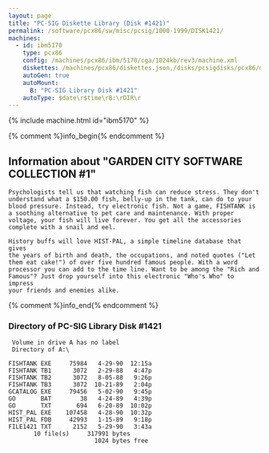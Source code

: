 ```yaml
---
layout: page
title: "PC-SIG Diskette Library (Disk #1421)"
permalink: /software/pcx86/sw/misc/pcsig/1000-1999/DISK1421/
machines:
  - id: ibm5170
    type: pcx86
    config: /machines/pcx86/ibm/5170/cga/1024kb/rev3/machine.xml
    diskettes: /machines/pcx86/diskettes.json,/disks/pcsigdisks/pcx86/diskettes.json
    autoGen: true
    autoMount:
      B: "PC-SIG Library Disk #1421"
    autoType: $date\r$time\rB:\rDIR\r
---
```


{% include machine.html id="ibm5170" %}

{% comment %}info_begin{% endcomment %}

## Information about "GARDEN CITY SOFTWARE COLLECTION #1"

    Psychologists tell us that watching fish can reduce stress. They don't
    understand what a $150.00 fish, belly-up in the tank, can do to your
    blood pressure. Instead, try electronic fish. Not a game, FISHTANK is
    a soothing alternative to pet care and maintenance. With proper
    voltage, your fish will live forever. You get all the accessories
    complete with a snail and eel.
    
    History buffs will love HIST-PAL, a simple timeline database that gives
    the years of birth and death, the occupations, and noted quotes ("Let
    them eat cake!") of over five hundred famous people. With a word
    processor you can add to the time line. Want to be among the "Rich and
    Famous"? Just drop yourself into this electronic "Who's Who" to impress
    your friends and enemies alike.
{% comment %}info_end{% endcomment %}


### Directory of PC-SIG Library Disk #1421

     Volume in drive A has no label
     Directory of A:\

    FISHTANK EXE     75984   4-29-90  12:15a
    FISHTANK TB1      3072   2-29-88   4:47p
    FISHTANK TB2      3072   8-05-88   9:26p
    FISHTANK TB3      3072  10-21-89   2:04p
    GCATALOG EXE     79456   5-02-90   9:45p
    GO       BAT        38   4-24-89   4:39p
    GO       TXT       694   6-20-89  10:02p
    HIST_PAL EXE    107458   4-28-90  10:32p
    HIST_PAL FDB     42993   1-15-89   9:18p
    FILE1421 TXT      2152   5-29-90   3:43a
           10 file(s)     317991 bytes
                            1024 bytes free
